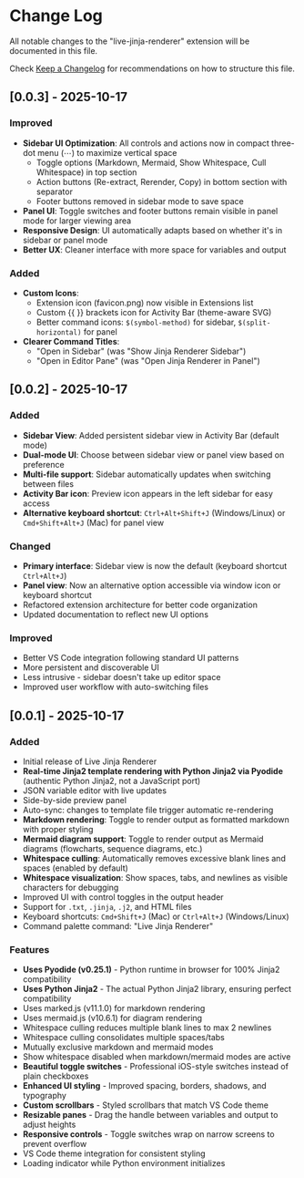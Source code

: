 # Change Log

All notable changes to the "live-jinja-renderer" extension will be documented in this file.

Check [Keep a Changelog](http://keepachangelog.com/) for recommendations on how to structure this file.

## [0.0.3] - 2025-10-17

### Improved
- **Sidebar UI Optimization**: All controls and actions now in compact three-dot menu (⋯) to maximize vertical space
  - Toggle options (Markdown, Mermaid, Show Whitespace, Cull Whitespace) in top section
  - Action buttons (Re-extract, Rerender, Copy) in bottom section with separator
  - Footer buttons removed in sidebar mode to save space
- **Panel UI**: Toggle switches and footer buttons remain visible in panel mode for larger viewing area
- **Responsive Design**: UI automatically adapts based on whether it's in sidebar or panel mode
- **Better UX**: Cleaner interface with more space for variables and output

### Added
- **Custom Icons**: 
  - Extension icon (favicon.png) now visible in Extensions list
  - Custom {{ }} brackets icon for Activity Bar (theme-aware SVG)
  - Better command icons: `$(symbol-method)` for sidebar, `$(split-horizontal)` for panel
- **Clearer Command Titles**:
  - "Open in Sidebar" (was "Show Jinja Renderer Sidebar")
  - "Open in Editor Pane" (was "Open Jinja Renderer in Panel")

## [0.0.2] - 2025-10-17

### Added
- **Sidebar View**: Added persistent sidebar view in Activity Bar (default mode)
- **Dual-mode UI**: Choose between sidebar view or panel view based on preference
- **Multi-file support**: Sidebar automatically updates when switching between files
- **Activity Bar icon**: Preview icon appears in the left sidebar for easy access
- **Alternative keyboard shortcut**: `Ctrl+Alt+Shift+J` (Windows/Linux) or `Cmd+Shift+Alt+J` (Mac) for panel view

### Changed
- **Primary interface**: Sidebar view is now the default (keyboard shortcut `Ctrl+Alt+J`)
- **Panel view**: Now an alternative option accessible via window icon or keyboard shortcut
- Refactored extension architecture for better code organization
- Updated documentation to reflect new UI options

### Improved
- Better VS Code integration following standard UI patterns
- More persistent and discoverable UI
- Less intrusive - sidebar doesn't take up editor space
- Improved user workflow with auto-switching files

## [0.0.1] - 2025-10-17

### Added
- Initial release of Live Jinja Renderer
- **Real-time Jinja2 template rendering with Python Jinja2 via Pyodide** (authentic Python Jinja2, not a JavaScript port)
- JSON variable editor with live updates
- Side-by-side preview panel
- Auto-sync: changes to template file trigger automatic re-rendering
- **Markdown rendering**: Toggle to render output as formatted markdown with proper styling
- **Mermaid diagram support**: Toggle to render output as Mermaid diagrams (flowcharts, sequence diagrams, etc.)
- **Whitespace culling**: Automatically removes excessive blank lines and spaces (enabled by default)
- **Whitespace visualization**: Show spaces, tabs, and newlines as visible characters for debugging
- Improved UI with control toggles in the output header
- Support for `.txt`, `.jinja`, `.j2`, and HTML files
- Keyboard shortcuts: `Cmd+Shift+J` (Mac) or `Ctrl+Alt+J` (Windows/Linux)
- Command palette command: "Live Jinja Renderer"

### Features
- **Uses Pyodide (v0.25.1)** - Python runtime in browser for 100% Jinja2 compatibility
- **Uses Python Jinja2** - The actual Python Jinja2 library, ensuring perfect compatibility
- Uses marked.js (v11.1.0) for markdown rendering
- Uses mermaid.js (v10.6.1) for diagram rendering
- Whitespace culling reduces multiple blank lines to max 2 newlines
- Whitespace culling consolidates multiple spaces/tabs
- Mutually exclusive markdown and mermaid modes
- Show whitespace disabled when markdown/mermaid modes are active
- **Beautiful toggle switches** - Professional iOS-style switches instead of plain checkboxes
- **Enhanced UI styling** - Improved spacing, borders, shadows, and typography
- **Custom scrollbars** - Styled scrollbars that match VS Code theme
- **Resizable panes** - Drag the handle between variables and output to adjust heights
- **Responsive controls** - Toggle switches wrap on narrow screens to prevent overflow
- VS Code theme integration for consistent styling
- Loading indicator while Python environment initializes
